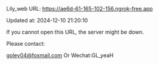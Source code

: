Lily_web URL: https://ae6d-61-165-102-156.ngrok-free.app

Updated at: 2024-12-10 21:20:10

If you cannot open this URL, the server might be down.

Please contact: 

goley04@foxmail.com Or Wechat:GL_yeaH